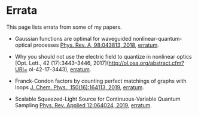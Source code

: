 # Errata

This page lists errata from some of my papers.

* Gaussian functions are optimal for waveguided nonlinear-quantum-optical processes [Phys. Rev. A, 98:043813, 2018](https://link.aps.org/doi/10.1103/PhysRevA.98.043813), [erratum](./gaussian_jsa.pdf).

* Why you should not use the electric field to quantize in nonlinear optics [Opt. Lett., 42 (17):3443–3446, 2017](http://ol.osa.org/abstract.cfm?URI=
ol-42-17-3443), [erratum](./not_quantize_electric.pdf).

* Franck-Condon factors by counting perfect matchings of graphs with loops [J. Chem. Phys., 150(16):164113, 2019](https://doi.org/10.1063/1.5086387), [erratum](./franck_condon.pdf).

* Scalable Squeezed-Light Source for Continuous-Variable Quantum Sampling [Phys. Rev. Applied 12:064024, 2019](https://link.aps.org/doi/10.1103/PhysRevApplied.12.064024), [erratum](./squeezing.pdf).
